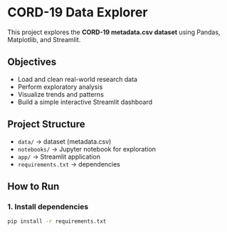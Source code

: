 # CORD-19 Data Explorer

This project explores the **CORD-19 metadata.csv dataset** using Pandas, Matplotlib, and Streamlit.

## Objectives
- Load and clean real-world research data
- Perform exploratory analysis
- Visualize trends and patterns
- Build a simple interactive Streamlit dashboard

## Project Structure
- `data/` → dataset (metadata.csv)
- `notebooks/` → Jupyter notebook for exploration
- `app/` → Streamlit application
- `requirements.txt` → dependencies

## How to Run
### 1. Install dependencies
```bash
pip install -r requirements.txt
